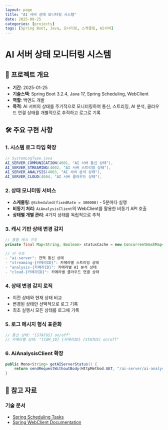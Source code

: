 ```yaml
---
layout: page
title: "AI 서버 상태 모니터링 시스템"
date: 2025-08-25
categories: [projects]
tags: [Spring Boot, Java, 모니터링, 스케줄링, AI서버]
---
```


# AI 서버 상태 모니터링 시스템

## 📝 프로젝트 개요

- **기간**: 2025-01-25
- **기술스택**: Spring Boot 3.2.4, Java 17, Spring Scheduling, WebClient
- **역할**: 백엔드 개발
- **목적**: AI 서버의 상태를 주기적으로 모니터링하여 통신, 스트리밍, AI 분석, 클라우드 연결 상태를 개별적으로 추적하고 로그로 기록

## 🛠 주요 구현 사항

### 1. 시스템 로그 타입 확장

```java
// SystemLogType.java
AI_SERVER_COMMUNICATION(4001, "AI 서버 통신 상태"),
AI_SERVER_STREAMING(4002, "AI 서버 스트리밍 상태"),
AI_SERVER_ANALYSIS(4003, "AI 서버 분석 상태"),
AI_SERVER_CLOUD(4004, "AI 서버 클라우드 상태"),
```

### 2. 상태 모니터링 서비스

- **스케줄링**: `@Scheduled(fixedRate = 300000)` - 5분마다 실행
- **비동기 처리**: `AiAnalysisClient`의 WebClient를 활용한 비동기 API 호출
- **상태별 개별 관리**: 4가지 상태를 독립적으로 추적

### 3. 캐시 기반 상태 변경 감지

```java
// 통합 캐시 구조
private final Map<String, Boolean> statusCache = new ConcurrentHashMap<>();

// 키 구조
- "ai-server": 전역 통신 상태
- "streaming-{카메라ID}": 카메라별 스트리밍 상태
- "analysis-{카메라ID}": 카메라별 AI 분석 상태
- "cloud-{카메라ID}": 카메라별 클라우드 연결 상태
```

### 4. 상태 변경 감지 로직

- 이전 상태와 현재 상태 비교
- 변경된 상태만 선택적으로 로그 기록
- 최초 실행시 모든 상태를 로그에 기록

### 5. 로그 메시지 형식 표준화

```java
// 통신 상태: "[STATUS] on/off"
// 카메라별 상태: "[CAM_ID] {카메라ID} [STATUS] on/off"
```

### 6. AiAnalysisClient 확장

```java
public Mono<String> getAIServerStatus() {
    return sendRequestWithoutBody(HttpMethod.GET, "/ai-server/ai-analysis-channel");
}
```

## 🔗 참고 자료

### 기술 문서

- [Spring Scheduling Tasks](https://spring.io/guides/gs/scheduling-tasks/)
- [Spring WebClient Documentation](https://docs.spring.io/spring-framework/docs/current/reference/html/web-reactive.html#webflux-client)
